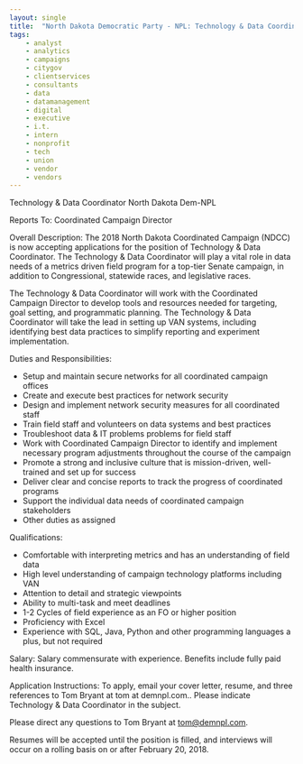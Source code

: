 ```yaml
---
layout: single
title:  "North Dakota Democratic Party - NPL: Technology & Data Coordinator"
tags: 
    - analyst
    - analytics
    - campaigns
    - citygov
    - clientservices
    - consultants
    - data
    - datamanagement
    - digital
    - executive
    - i.t.
    - intern
    - nonprofit
    - tech
    - union
    - vendor
    - vendors
---
```


Technology & Data Coordinator
North Dakota Dem-NPL

Reports To:
Coordinated Campaign Director

Overall Description:
The 2018 North Dakota Coordinated Campaign (NDCC) is now accepting applications for the position of Technology & Data Coordinator. The Technology & Data Coordinator will play a vital role in data needs of a metrics driven field program for a top-tier Senate campaign, in addition to Congressional, statewide races, and legislative races.

The Technology & Data Coordinator will work with the Coordinated Campaign Director to develop tools and resources needed for targeting, goal setting, and programmatic planning. The Technology & Data Coordinator will take the lead in setting up VAN systems, including identifying best data practices to simplify reporting and experiment implementation. 

Duties and Responsibilities:
* Setup and maintain secure networks for all coordinated campaign offices
* Create and execute best practices for network security
* Design and implement network security measures for all coordinated staff
* Train field staff and volunteers on data systems and best practices
* Troubleshoot data & IT problems problems for field staff
* Work with Coordinated Campaign Director to identify and implement necessary program adjustments throughout the course of the campaign
* Promote a strong and inclusive culture that is mission-driven, well-trained and set up for success
* Deliver clear and concise reports to track the progress of coordinated programs
* Support the individual data needs of coordinated campaign stakeholders 
* Other duties as assigned

Qualifications:
* Comfortable with interpreting metrics and has an understanding of field data
* High level understanding of campaign technology platforms including VAN
* Attention to detail and strategic viewpoints
* Ability to multi-task and meet deadlines
* 1-2 Cycles of field experience as an FO or higher position
* Proficiency with Excel
* Experience with SQL, Java, Python and other programming languages a plus, but not required

Salary:
Salary commensurate with experience. Benefits include fully paid health insurance.

Application Instructions:
To apply, email your cover letter, resume, and three references to Tom Bryant at tom at demnpl.com.. Please indicate Technology & Data Coordinator in the subject.

Please direct any questions to Tom Bryant at tom@demnpl.com.

Resumes will be accepted until the position is filled, and interviews will occur on a rolling basis on or after February 20, 2018.
